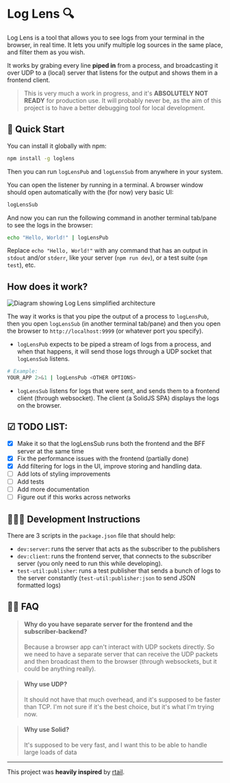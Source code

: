 # Log Lens 🔍
Log Lens is a tool that allows you to see logs from your terminal in the browser, in real time. It lets you unify multiple log sources in the same place, and filter them as you wish.

It works by grabing every line **piped in** from a process, and broadcasting it over UDP to a (local) server that listens for the output and shows them in a frontend client.

> This is very much a work in progress, and it's **ABSOLUTELY NOT READY** for production use. It will probably never be, as the aim of this project is to have a better debugging tool for local development.

## 🚀 Quick Start
You can install it globally with npm:

```bash
npm install -g loglens
```

Then you can run `logLensPub` and `logLensSub` from anywhere in your system.

You can open the listener by running in a terminal. A browser window should open automatically with the (for now) very basic UI:
```bash
logLensSub
```

And now you can run the following command in another terminal tab/pane to see the logs in the browser:

```bash
echo "Hello, World!" | logLensPub
```
Replace `echo "Hello, World!"` with any command that has an output in `stdout` and/or `stderr`, like your server (`npm run dev`), or a test suite (`npm test`), etc.

## How does it work?

![Diagram showing Log Lens simplified architecture](https://i.imgur.com/rWMpZpx.png)

The way it works is that you pipe the output of a process to `logLensPub`, then you open `logLensSub` (in another terminal tab/pane) and then you open the browser to `http://localhost:9999` (or whatever port you specify).



 - `logLensPub` expects to be piped a stream of logs from a process, and when that happens, it will send those logs through a UDP socket that `logLensSub` listens.
  ```bash
 # Example:
  YOUR_APP 2>&1 | logLensPub <OTHER OPTIONS>
 ```
 - `logLensSub` listens for logs that were sent, and sends them to a frontend client (through websocket). The client (a SolidJS SPA) displays the logs on the browser.

## ☑ TODO LIST:
 - [x] Make it so that the logLensSub runs both the frontend and the BFF server at the same time
 - [x] Fix the performance issues with the frontend (partially done)
 - [x] Add filtering for logs in the UI, improve storing and handling data.
 - [ ] Add lots of styling improvements
 - [ ] Add tests
 - [ ] Add more documentation
 - [ ] Figure out if this works across networks

## 🧑🏻‍💻 Development Instructions

There are 3 scripts in the `package.json` file that should help:
  - `dev:server`: runs the server that acts as the subscriber to the publishers
  - `dev:client`: runs the frontend server, that connects to the subscriber server (you only need to run this while developing).
  - `test-util:publisher`: runs a test publisher that sends a bunch of logs to the server constantly (`test-util:publisher:json` to send JSON formatted logs)

## 🙋🏻 FAQ
>#### Why do you have separate server for the frontend and the subscriber-backend?
> Because a browser app can't interact with UDP sockets directly. So we need to have a separate server that can receive the UDP packets and then broadcast them to the browser (through websockets, but it could be anything really).

>#### Why use UDP?
> It should not have that much overhead, and it's supposed to be faster than TCP. I'm not sure if it's the best choice, but it's what I'm trying now.

>#### Why use Solid?
> It's supposed to be very fast, and I want this to be able to handle large loads of data

--- 
This project was **heavily inspired** by [rtail](https://github.com/kilianc/rtail).
